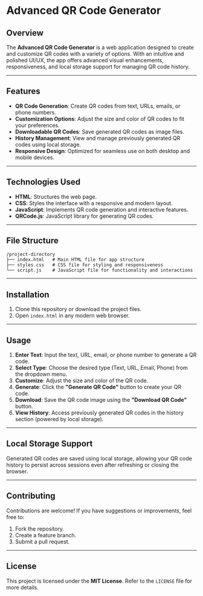 # Advanced QR Code Generator

## Overview  
The **Advanced QR Code Generator** is a web application designed to create and customize QR codes with a variety of options. With an intuitive and polished UI/UX, the app offers advanced visual enhancements, responsiveness, and local storage support for managing QR code history.  

---

## Features  
- **QR Code Generation**: Create QR codes from text, URLs, emails, or phone numbers.  
- **Customization Options**: Adjust the size and color of QR codes to fit your preferences.  
- **Downloadable QR Codes**: Save generated QR codes as image files.  
- **History Management**: View and manage previously generated QR codes using local storage.  
- **Responsive Design**: Optimized for seamless use on both desktop and mobile devices.  

---

## Technologies Used  
- **HTML**: Structures the web page.  
- **CSS**: Styles the interface with a responsive and modern layout.  
- **JavaScript**: Implements QR code generation and interactive features.  
- **QRCode.js**: JavaScript library for generating QR codes.  

---

## File Structure  
```
/project-directory
├── index.html   # Main HTML file for app structure
├── styles.css   # CSS file for styling and responsiveness
└── script.js    # JavaScript file for functionality and interactions
```

---

## Installation  
1. Clone this repository or download the project files.  
2. Open `index.html` in any modern web browser.  

---

## Usage  
1. **Enter Text**: Input the text, URL, email, or phone number to generate a QR code.  
2. **Select Type**: Choose the desired type (Text, URL, Email, Phone) from the dropdown menu.  
3. **Customize**: Adjust the size and color of the QR code.  
4. **Generate**: Click the **"Generate QR Code"** button to create your QR code.  
5. **Download**: Save the QR code image using the **"Download QR Code"** button.  
6. **View History**: Access previously generated QR codes in the history section (powered by local storage).  

---

## Local Storage Support  
Generated QR codes are saved using local storage, allowing your QR code history to persist across sessions even after refreshing or closing the browser.  

---

## Contributing  
Contributions are welcome! If you have suggestions or improvements, feel free to:  
1. Fork the repository.  
2. Create a feature branch.  
3. Submit a pull request.  

---

## License  
This project is licensed under the **MIT License**. Refer to the `LICENSE` file for more details.  
